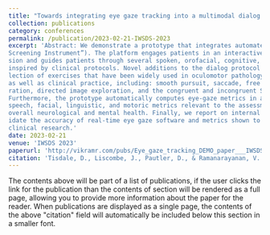 ```yaml
---
title: "Towards integrating eye gaze tracking into a multimodal dialog agent for remote patient assessment"
collection: publications
category: conferences
permalink: /publication/2023-02-21-IWSDS-2023
excerpt: 'Abstract: We demonstrate a prototype that integrates automated eye gaze tracking into an already existing multimodal conversational platform for remote patient assessment and monitoring (NEMSI; short for “NEurological and Mental health
Screening Instrument”). The platform engages patients in an interactive dialog ses-
sion and guides patients through several spoken, orofacial, cognitive, and gaze tasks
inspired by clinical protocols. Novel additions to the dialog protocol include a se-
lection of exercises that have been widely used in oculomotor pathology research
as well as clinical practice, including: smooth pursuit, saccade, free image explo-
ration, directed image exploration, and the congruent and incongruent Stroop tests.
Furthermore, the prototype automatically computes eye-gaze metrics in addition to
speech, facial, linguistic, and motoric metrics relevant to the assessment of their
overall neurological and mental health. Finally, we report on internal testing to val-
idate the accuracy of real-time eye gaze software and metrics shown to be of use in
clinical research.'
date: 2023-02-21
venue: 'IWSDS 2023'
paperurl: 'http://vikramr.com/pubs/Eye_gaze_tracking_DEMO_paper___IWSDS_2023.pdf'
citation: 'Tisdale, D., Liscombe, J., Pautler, D., & Ramanarayanan, V. (2023). Towards integrating eye gaze tracking into a multimodal dialog agent for remote patient assessment. In Proceedings of the 13th International Workshop on Spoken Dialogue Systems Technology.'
---
```


The contents above will be part of a list of publications, if the user clicks the link for the publication than the contents of section will be rendered as a full page, allowing you to provide more information about the paper for the reader. When publications are displayed as a single page, the contents of the above "citation" field will automatically be included below this section in a smaller font.
